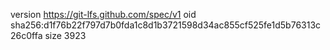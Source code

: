 version https://git-lfs.github.com/spec/v1
oid sha256:d1f76b22f797d7b0fda1c8d1b3721598d34ac855cf525fe1d5b76313c26c0ffa
size 3923
